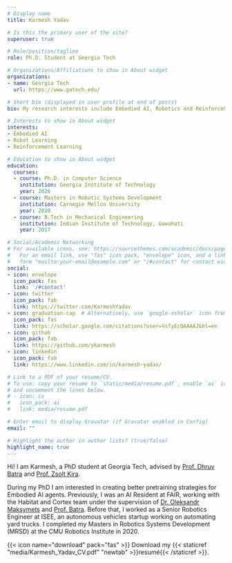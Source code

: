 ```yaml
---
# Display name
title: Karmesh Yadav

# Is this the primary user of the site?
superuser: true

# Role/position/tagline
role: Ph.D. Student at Georgia Tech

# Organizations/Affiliations to show in About widget
organizations:
- name: Georgia Tech
  url: https://www.gatech.edu/

# Short bio (displayed in user profile at end of posts)
bio: My research interests include Embodied AI, Robotics and Reinforcement Learning.

# Interests to show in About widget
interests:
- Embodied AI
- Robot Learning
- Reinforcement Learning

# Education to show in About widget
education:
  courses:
  - course: Ph.D. in Computer Science
    institution: Georgia Institute of Technology
    year: 2026
  - course: Masters in Robotic Systems Development
    institution: Carnegie Mellon University
    year: 2020
  - course: B.Tech in Mechanical Engineering
    institution: Indian Institute of Technology, Guwahati
    year: 2017

# Social/Academic Networking
# For available icons, see: https://sourcethemes.com/academic/docs/page-builder/#icons
#   For an email link, use "fas" icon pack, "envelope" icon, and a link in the
#   form "mailto:your-email@example.com" or "/#contact" for contact widget.
social:
- icon: envelope
  icon_pack: fas
  link: '/#contact'
- icon: twitter
  icon_pack: fab
  link: https://twitter.com/KarmeshYadav
- icon: graduation-cap  # Alternatively, use `google-scholar` icon from `ai` icon pack
  icon_pack: fas
  link: https://scholar.google.com/citations?user=VsTyEcQAAAAJ&hl=en
- icon: github
  icon_pack: fab
  link: https://github.com/ykarmesh
- icon: linkedin
  icon_pack: fab
  link: https://www.linkedin.com/in/karmesh-yadav/

# Link to a PDF of your resume/CV.
# To use: copy your resume to `static/media/resume.pdf`, enable `ai` icons in `params.toml`, 
# and uncomment the lines below.
# - icon: cv
#   icon_pack: ai
#   link: media/resume.pdf

# Enter email to display Gravatar (if Gravatar enabled in Config)
email: ""

# Highlight the author in author lists? (true/false)
highlight_name: true
---
```


Hi! I am Karmesh, a PhD student at Georgia Tech, advised by <a href="https://www.cc.gatech.edu/~dbatra/" target="_blank">Prof. Dhruv Batra</a> and <a href="https://faculty.cc.gatech.edu/~zk15/" target="_blank">Prof. Zsolt Kira</a>. 

During my PhD I am interested in creating better pretraining strategies for Embodied AI agents. Previously, I was an AI Resident at FAIR, working with the Habitat and Cortex team under the supervision of <a href="https://www.cc.gatech.edu/~dbatra/" target="_blank">Dr. Oleksandr Maksymets</a> and <a href="https://www.cc.gatech.edu/~dbatra/" target="_blank">Prof. Batra</a>. Before that, I worked as a Senior Robotics Engineer at ISEE, an autonomous vehicles startup working on automating yard trucks. I completed my Masters in Robotics Systems Development (MRSD) at the CMU Robotics Institute in 2020. 

{{< icon name="download" pack="fas" >}} Download my {{< staticref "media/Karmesh_Yadav_CV.pdf" "newtab" >}}resumé{{< /staticref >}}.
